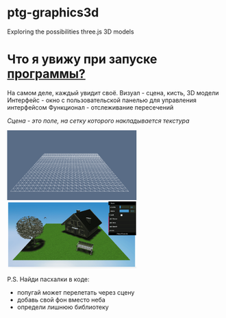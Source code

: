 # ptg-graphics3d
Еxploring the possibilities three.js
3D models

<h1 align="left">Что я увижу при запуске <a href="https://github.com/RRolich/ptg-graphics3d/blob/main/main.js" target="_blank">программы?</a></h1>

На самом деле, каждый увидит своё. 
Визуал - сцена, кисть, 3D модели
Интерфейс - окно с пользовательской панелью для управления интерфейсом
Функционал - отслеживание пересечений

*Сцена - это поле, на сетку которого накладывается текстура*

<img src="https://github.com/RRolich/ptg-graphics3d/blob/main/img/base.png" alt="сетка" style="max-width: 60%;">

<img src="https://github.com/RRolich/ptg-graphics3d/blob/main/img/zoom.png" alt="фулл" style="max-width: 60%;">

P.S.
Найди пасхалки в коде: 
- попугай может перелетать через сцену
- добавь свой фон вместо неба
- определи лишнюю библиотеку
